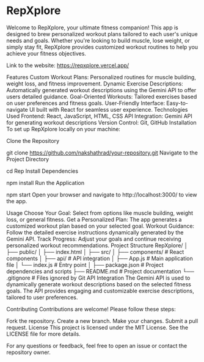 # RepXplore
Welcome to RepXplore, your ultimate fitness companion! This app is designed to brew personalized workout plans tailored to each user's unique needs and goals. Whether you're looking to build muscle, lose weight, or simply stay fit, RepXplore provides customized workout routines to help you achieve your fitness objectives.

Link to the website:
https://repxplore.vercel.app/

Features
Custom Workout Plans: Personalized routines for muscle building, weight loss, and fitness improvement.
Dynamic Exercise Descriptions: Automatically generated workout descriptions using the Gemini API to offer users detailed guidance.
Goal-Oriented Workouts: Tailored exercises based on user preferences and fitness goals.
User-Friendly Interface: Easy-to-navigate UI built with React for seamless user experience.
Technologies Used
Frontend: React, JavaScript, HTML, CSS
API Integration: Gemini API for generating workout descriptions
Version Control: Git, GitHub
Installation
To set up RepXplore locally on your machine:

Clone the Repository

git clone https://github.com/nakshathrad/your-repository.git
Navigate to the Project Directory

cd Rep
Install Dependencies

npm install
Run the Application

npm start
Open your browser and navigate to http://localhost:3000/ to view the app.

Usage
Choose Your Goal: Select from options like muscle building, weight loss, or general fitness.
Get a Personalized Plan: The app generates a customized workout plan based on your selected goal.
Workout Guidance: Follow the detailed exercise instructions dynamically generated by the Gemini API.
Track Progress: Adjust your goals and continue receiving personalized workout recommendations.
Project Structure
RepXplore/
│
├── public/
│   ├── index.html
│
├── src/
│   ├── components/   # React components
│   ├── api/          # API integration
│   ├── App.js        # Main application file
│   └── index.js      # Entry point
│
├── package.json      # Project dependencies and scripts
├── README.md         # Project documentation
└── .gitignore        # Files ignored by Git
API Integration
The Gemini API is used to dynamically generate workout descriptions based on the selected fitness goals. The API provides engaging and customizable exercise descriptions, tailored to user preferences.

Contributing
Contributions are welcome! Please follow these steps:

Fork the repository.
Create a new branch.
Make your changes.
Submit a pull request.
License
This project is licensed under the MIT License. See the LICENSE file for more details.

For any questions or feedback, feel free to open an issue or contact the repository owner.
